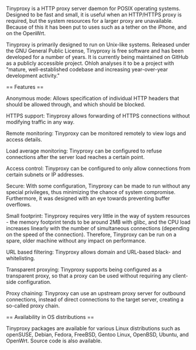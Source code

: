 Tinyproxy is a HTTP proxy server daemon for POSIX operating systems. Designed to be fast and small, it is useful when an HTTP/HTTPS proxy is required, but the system resources for a larger proxy are unavailable. Because of this it has been put to uses such as a tether on the iPhone, and on the OpenWrt.

Tinyproxy is primarily designed to run on Unix-like systems. Released under the GNU General Public License, Tinyproxy is free software and has been developed for a number of years. It is currently being maintained on GitHub as a publicly accessible project. Ohloh analyses it to be a project with "mature, well-established codebase and increasing year-over-year development activity."


== Features ==

Anonymous mode: Allows specification of individual HTTP headers that should be allowed through, and which should be blocked.

HTTPS support: Tinyproxy allows forwarding of HTTPS connections without modifying traffic in any way.

Remote monitoring: Tinyproxy can be monitored remotely to view logs and access details.

Load average monitoring: Tinyproxy can be configured to refuse connections after the server load reaches a certain point.

Access control: Tinyproxy can be configured to only allow connections from certain subnets or IP addresses.

Secure: With some configuration, Tinyproxy can be made to run without any special privileges, thus minimizing the chance of system compromise. Furthermore, it was designed with an eye towards preventing buffer overflows.

Small footprint: Tinyproxy requires very little in the way of system resources - the memory footprint tends to be around 2MB with glibc, and the CPU load increases linearly with the number of simultaneous connections (depending on the speed of the connection). Therefore, Tinyproxy can be run on a spare, older machine without any impact on performance.

URL based filtering: Tinyproxy allows domain and URL-based black- and whitelisting.

Transparent proxying: Tinyproxy supports being configured as a transparent proxy, so that a proxy can be used without requiring any client-side configuration.

Proxy chaining: Tinyproxy can use an upstream proxy server for outbound connections, instead of direct connections to the target server, creating a so-called proxy chain.


== Availability in OS distributions ==


Tinyproxy packages are available for various Linux distributions such as openSUSE, Debian, Fedora, FreeBSD, Gentoo Linux, OpenBSD, Ubuntu, and OpenWrt. Source code is also available.
